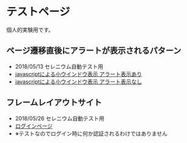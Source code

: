# テストページ

個人的実験用です。

## ページ遷移直後にアラートが表示されるパターン

* 2018/05/13 セレニウム自動テスト用
* <a href="javascript:void(0);" onclick="window.open('test/test_csvdl_alert.html', 'window', 'width=800, height=600') ">javascriptによる小ウインドウ表示 アラート表示あり</a>
* <a href="javascript:void(0);" onclick="window.open('test/test_csvdl_noalert.html', 'window', 'width=800, height=600') ">javascriptによる小ウインドウ表示 アラート表示なし</a>


## フレームレイアウトサイト

* 2018/05/26 セレニウム自動テスト用
* <a href="javascript:void(0);" onclick="window.open('test/test_login.html', 'window', 'width=800,height=600') ">ログインページ</a>
* ※テストなのでログイン時に何か認証されるわけではありません
